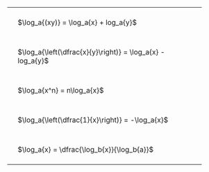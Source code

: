 ---
---

<style type="text/css">
#T_68938 th.col_heading {
  text-align: left;
  font-size: 1em;
}
#T_68938 td {
  text-align: left;
  font-size: 1em;
  padding: 1.5em;
}
#T_68938_row0_col0, #T_68938_row1_col0, #T_68938_row2_col0, #T_68938_row3_col0, #T_68938_row4_col0 {
  width: 400px;
  white-space: pre-wrap;
}
</style>
<table id="T_68938">
  <thead>
  </thead>
  <tbody>
    <tr>
      <td id="T_68938_row0_col0" class="data row0 col0" >$\log_a{(xy)} = \log_a{x} + log_a{y}$</td>
    </tr>
    <tr>
      <td id="T_68938_row1_col0" class="data row1 col0" >$\log_a{\left(\dfrac{x}{y}\right)} = \log_a{x} - log_a{y}$</td>
    </tr>
    <tr>
      <td id="T_68938_row2_col0" class="data row2 col0" >$\log_a{x^n} = n\log_a{x}$</td>
    </tr>
    <tr>
      <td id="T_68938_row3_col0" class="data row3 col0" >$\log_a{\left(\dfrac{1}{x}\right)} = -\log_a{x}$</td>
    </tr>
    <tr>
      <td id="T_68938_row4_col0" class="data row4 col0" >$\log_a{x} = \dfrac{\log_b{x}}{\log_b{a}}$</td>
    </tr>
  </tbody>
</table>
